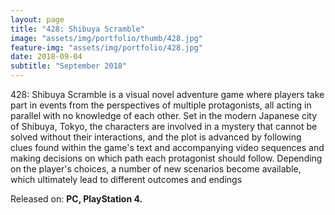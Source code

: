 ```yaml
---
layout: page
title: "428: Shibuya Scramble"
image: "assets/img/portfolio/thumb/428.jpg"
feature-img: "assets/img/portfolio/428.jpg"
date: 2018-09-04
subtitle: "September 2018"
---
```


428: Shibuya Scramble is a visual novel adventure game where players take part in events from the perspectives of multiple protagonists,
all acting in parallel with no knowledge of each other. Set in the modern Japanese city of Shibuya, Tokyo, the characters are involved in a mystery that cannot be solved without their interactions,
and the plot is advanced by following clues found within the game's text and accompanying video sequences and making decisions on which path each protagonist should follow.
Depending on the player's choices, a number of new scenarios become available, which ultimately lead to different outcomes and endings

Released on: **PC, PlayStation 4.**